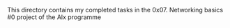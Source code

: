 This directory contains my completed tasks in the 0x07. Networking basics #0 project of the Alx programme
